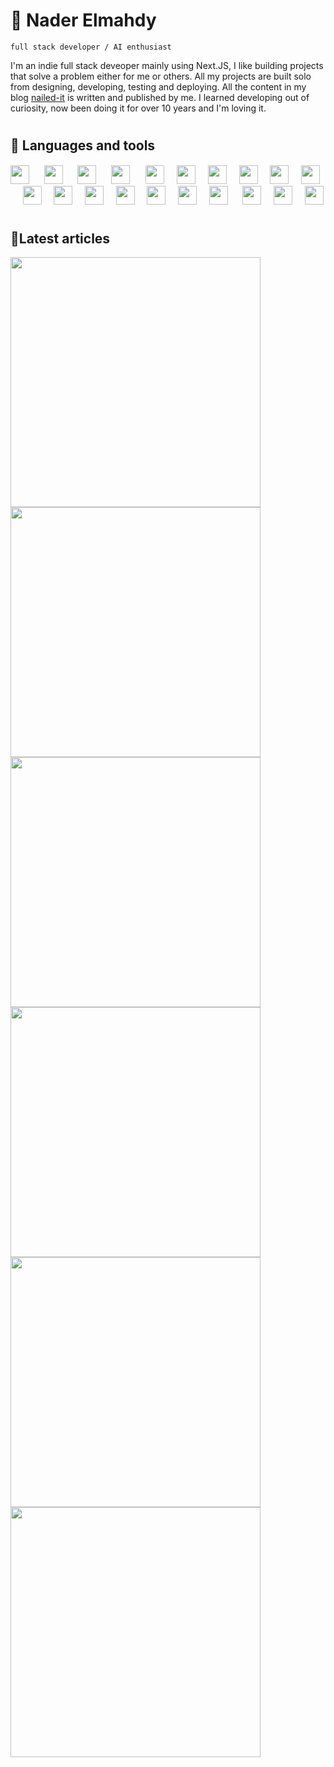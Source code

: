 # 🥷 Nader Elmahdy

`full stack developer / AI enthusiast`

I'm an indie full stack deveoper mainly using Next.JS, I like building projects that solve a problem either for me or others. All my projects are built solo from designing, developing, testing and deploying. All the content in my blog [nailed-it](https://nailed-it.tech) is written and published by me. I learned developing out of curiosity, now been doing it for over 10 years and I'm loving it.

#

## 🧰 Languages and tools

<p align="left">
<img width="30px"  src="https://cdn.jsdelivr.net/gh/devicons/devicon/icons/nextjs/nextjs-line.svg" />
 &#8287;&#8287;&#8287;&#8287;
<img width="30px" src="https://cdn.jsdelivr.net/gh/devicons/devicon/icons/react/react-original.svg" />  &#8287;&#8287;&#8287;&#8287;
<img width="30px" src="https://cdn.jsdelivr.net/gh/devicons/devicon/icons/tailwindcss/tailwindcss-plain.svg" />  &#8287;&#8287;&#8287;&#8287;
<img width="30px" src="https://cdn.jsdelivr.net/gh/devicons/devicon/icons/nodejs/nodejs-original.svg" />  &#8287;&#8287;&#8287;&#8287;
<img width="30px" style="background-color:white; padding:1px; border-radius:3px" src="https://cdn.jsdelivr.net/gh/devicons/devicon/icons/express/express-original.svg" />&#8287;&#8287;&#8287;&#8287;
<img  width="30px" src="https://cdn.jsdelivr.net/gh/devicons/devicon/icons/typescript/typescript-original.svg" />&#8287;&#8287;&#8287;&#8287;
<img width="30px"  src="https://cdn.jsdelivr.net/gh/devicons/devicon/icons/mongodb/mongodb-original.svg" />&#8287;&#8287;&#8287;&#8287;
<img width="30px" src="https://cdn.jsdelivr.net/gh/devicons/devicon/icons/bootstrap/bootstrap-original.svg" />&#8287;&#8287;&#8287;&#8287;
<img width="30px" src="https://cdn.jsdelivr.net/gh/devicons/devicon/icons/python/python-original.svg" />&#8287;&#8287;&#8287;&#8287;
<img width="30px" src="https://cdn.jsdelivr.net/gh/devicons/devicon/icons/git/git-original.svg" />&#8287;&#8287;&#8287;&#8287;
<img  width="30px" style="background-color:white; border-radius:2px" src="https://cdn.jsdelivr.net/gh/devicons/devicon/icons/github/github-original.svg" />&#8287;&#8287;&#8287;&#8287;
<img width="30px" src="https://cdn.jsdelivr.net/gh/devicons/devicon/icons/figma/figma-original.svg" />&#8287;&#8287;&#8287;&#8287;
<img width="30px" src="https://cdn.jsdelivr.net/gh/devicons/devicon/icons/canva/canva-original.svg" />&#8287;&#8287;&#8287;&#8287;
<img width="30px" src="https://cdn.jsdelivr.net/gh/devicons/devicon/icons/html5/html5-original.svg" />&#8287;&#8287;&#8287;&#8287;
<img width="30px" src="https://cdn.jsdelivr.net/gh/devicons/devicon/icons/css3/css3-original.svg" />&#8287;&#8287;&#8287;&#8287;
<img width="30px" src="https://cdn.jsdelivr.net/gh/devicons/devicon/icons/firebase/firebase-plain.svg" />&#8287;&#8287;&#8287;&#8287;
<img width="30px" src="https://cdn.jsdelivr.net/gh/devicons/devicon/icons/matlab/matlab-original.svg" /> &#8287;&#8287;&#8287;&#8287;   
<img width="30px" src="https://cdn.jsdelivr.net/gh/devicons/devicon/icons/photoshop/photoshop-plain.svg" />&#8287;&#8287;&#8287;&#8287; 
<img width="30px" src="https://cdn.jsdelivr.net/gh/devicons/devicon/icons/wordpress/wordpress-original.svg" />&#8287;&#8287;&#8287;&#8287;
<img width="30px" src="https://cdn.jsdelivr.net/gh/devicons/devicon/icons/arduino/arduino-original-wordmark.svg" />
</p>

#

## 📝Latest articles

<p align="left">
<!-- Begin posts section -->

<a href="https://nailed-it.tech/articles/create-a-new-repo-and-push-your-code-with-1-click" target="_blank"><img src="https://nailedit.vercel.app/articles/create-a-new-repo-and-push-your-code-with-1-click/opengraph-image-1n7hps?e88d9def41473e9f" width="400" ></a>
<a href="https://nailed-it.tech/articles/format-prisma-schema-with-prettier" target="_blank"><img src="https://nailedit.vercel.app/articles/format-prisma-schema-with-prettier/opengraph-image-1n7hps?e88d9def41473e9f" width="400" ></a>
<a href="https://nailed-it.tech/articles/how-to-use-clerk-to-protect-your-route-handlers" target="_blank"><img src="https://nailedit.vercel.app/articles/how-to-use-clerk-to-protect-your-route-handlers/opengraph-image-1n7hps?e88d9def41473e9f" width="400" ></a>
<a href="https://nailed-it.tech/articles/using-auth-js-next-auth-to-protect-route-handlers" target="_blank"><img src="https://nailedit.vercel.app/articles/using-auth-js-next-auth-to-protect-route-handlers/opengraph-image-1n7hps?e88d9def41473e9f" width="400" ></a>
<a href="https://nailed-it.tech/articles/1-tailwind-class-will-save-you-9-css-lines" target="_blank"><img src="https://nailedit.vercel.app/articles/1-tailwind-class-will-save-you-9-css-lines/opengraph-image-1n7hps?e88d9def41473e9f" width="400" ></a>
<a href="https://nailed-it.tech/articles/next-js-13-group-routes-is-a-game-changer" target="_blank"><img src="https://nailedit.vercel.app/articles/next-js-13-group-routes-is-a-game-changer/opengraph-image-1n7hps?e88d9def41473e9f" width="400" ></a>

<!-- End posts section -->
</p>
